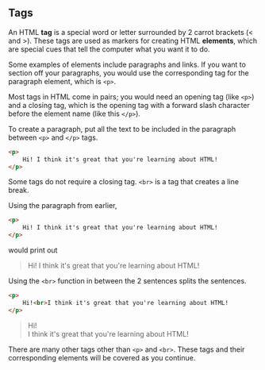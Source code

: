 ## Tags

An HTML **tag** is a special word or letter surrounded by 2 carrot brackets (< and >). These tags are used as markers for creating HTML **elements**, which are special cues that tell the computer what you want it to do. 

Some examples of elements include paragraphs and links. If you want to section off your paragraphs, you would use the corresponding tag for the paragraph element, which is `<p>`. 

Most tags in HTML come in pairs; you would need an opening tag (like `<p>`) and a closing tag, which is the opening tag with a forward slash character before the element name (like this `</p>`). 

To create a paragraph, put all the text to be included in the paragraph between `<p>` and `</p>` tags. 

```html
<p>
    Hi! I think it's great that you're learning about HTML!
</p>
```



Some tags do not require a closing tag. `<br>` is a tag that creates a line break. 

Using the paragraph from earlier, 

```html
<p>
    Hi! I think it's great that you're learning about HTML!
</p>
```

would print out

> <p>
>     Hi! I think it's great that you're learning about HTML!
> </p>



Using the `<br>` function in between the 2 sentences splits the sentences.

```html
<p>
    Hi!<br>I think it's great that you're learning about HTML!
</p>
```

> <p>
>     Hi!<br>I think it's great that you're learning about HTML!
> </p>



There are many other tags other than `<p>` and `<br>`. These tags and their corresponding elements will be covered as you continue.